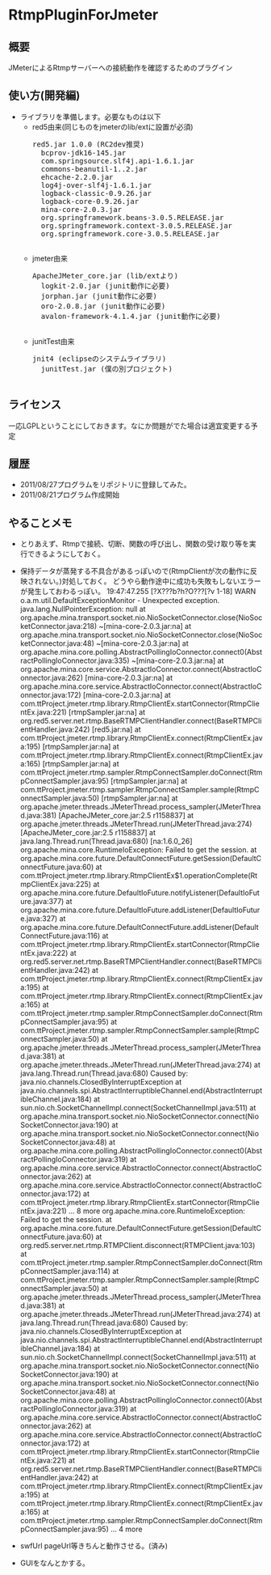 # RtmpPluginForJmeter

## 概要
JMeterによるRtmpサーバーへの接続動作を確認するためのプラグイン

## 使い方(開発編)

* ライブラリを準備します。必要なものは以下
   * red5由来(同じものをjmeterのlib/extに設置が必須)
	   <pre>red5.jar 1.0.0 (RC2dev推奨)
	   bcprov-jdk16-145.jar
	   com.springsource.slf4j.api-1.6.1.jar
	   commons-beanutil-1..2.jar
	   ehcache-2.2.0.jar
	   log4j-over-slf4j-1.6.1.jar
	   logback-classic-0.9.26.jar
	   logback-core-0.9.26.jar
	   mina-core-2.0.3.jar
	   org.springframework.beans-3.0.5.RELEASE.jar
	   org.springframework.context-3.0.5.RELEASE.jar
	   org.springframework.core-3.0.5.RELEASE.jar
	   </pre>
   * jmeter由来
	   <pre>ApacheJMeter_core.jar (lib/extより)
	   logkit-2.0.jar (junit動作に必要)
	   jorphan.jar (junit動作に必要)
	   oro-2.0.8.jar (junit動作に必要)
	   avalon-framework-4.1.4.jar (junit動作に必要)
	   </pre>
   * junitTest由来
	   <pre>jnit4 (eclipseのシステムライブラリ)
	   junitTest.jar (僕の別プロジェクト)
	   </pre>

## ライセンス
一応LGPLということにしておきます。なにか問題がでた場合は適宜変更する予定

## 履歴
* 2011/08/27プログラムをリポジトリに登録してみた。
* 2011/08/21プログラム作成開始

## やることメモ
* とりあえず、Rtmpで接続、切断、関数の呼び出し、関数の受け取り等を実行できるようにしておく。
* 保持データが蒸発する不具合があるっぽいので(RtmpClientが次の動作に反映されない。)対処しておく。
	どうやら動作途中に成功も失敗もしないエラーが発生しておわるっぽい。
	19:47:47.255 [?X???b?h?O???[?v 1-18] WARN  o.a.m.util.DefaultExceptionMonitor - Unexpected exception.
java.lang.NullPointerException: null
	at org.apache.mina.transport.socket.nio.NioSocketConnector.close(NioSocketConnector.java:218) ~[mina-core-2.0.3.jar:na]
	at org.apache.mina.transport.socket.nio.NioSocketConnector.close(NioSocketConnector.java:48) ~[mina-core-2.0.3.jar:na]
	at org.apache.mina.core.polling.AbstractPollingIoConnector.connect0(AbstractPollingIoConnector.java:335) ~[mina-core-2.0.3.jar:na]
	at org.apache.mina.core.service.AbstractIoConnector.connect(AbstractIoConnector.java:262) [mina-core-2.0.3.jar:na]
	at org.apache.mina.core.service.AbstractIoConnector.connect(AbstractIoConnector.java:172) [mina-core-2.0.3.jar:na]
	at com.ttProject.jmeter.rtmp.library.RtmpClientEx.startConnector(RtmpClientEx.java:221) [rtmpSampler.jar:na]
	at org.red5.server.net.rtmp.BaseRTMPClientHandler.connect(BaseRTMPClientHandler.java:242) [red5.jar:na]
	at com.ttProject.jmeter.rtmp.library.RtmpClientEx.connect(RtmpClientEx.java:195) [rtmpSampler.jar:na]
	at com.ttProject.jmeter.rtmp.library.RtmpClientEx.connect(RtmpClientEx.java:165) [rtmpSampler.jar:na]
	at com.ttProject.jmeter.rtmp.sampler.RtmpConnectSampler.doConnect(RtmpConnectSampler.java:95) [rtmpSampler.jar:na]
	at com.ttProject.jmeter.rtmp.sampler.RtmpConnectSampler.sample(RtmpConnectSampler.java:50) [rtmpSampler.jar:na]
	at org.apache.jmeter.threads.JMeterThread.process_sampler(JMeterThread.java:381) [ApacheJMeter_core.jar:2.5 r1158837]
	at org.apache.jmeter.threads.JMeterThread.run(JMeterThread.java:274) [ApacheJMeter_core.jar:2.5 r1158837]
	at java.lang.Thread.run(Thread.java:680) [na:1.6.0_26]
org.apache.mina.core.RuntimeIoException: Failed to get the session.
	at org.apache.mina.core.future.DefaultConnectFuture.getSession(DefaultConnectFuture.java:60)
	at com.ttProject.jmeter.rtmp.library.RtmpClientEx$1.operationComplete(RtmpClientEx.java:225)
	at org.apache.mina.core.future.DefaultIoFuture.notifyListener(DefaultIoFuture.java:377)
	at org.apache.mina.core.future.DefaultIoFuture.addListener(DefaultIoFuture.java:327)
	at org.apache.mina.core.future.DefaultConnectFuture.addListener(DefaultConnectFuture.java:116)
	at com.ttProject.jmeter.rtmp.library.RtmpClientEx.startConnector(RtmpClientEx.java:222)
	at org.red5.server.net.rtmp.BaseRTMPClientHandler.connect(BaseRTMPClientHandler.java:242)
	at com.ttProject.jmeter.rtmp.library.RtmpClientEx.connect(RtmpClientEx.java:195)
	at com.ttProject.jmeter.rtmp.library.RtmpClientEx.connect(RtmpClientEx.java:165)
	at com.ttProject.jmeter.rtmp.sampler.RtmpConnectSampler.doConnect(RtmpConnectSampler.java:95)
	at com.ttProject.jmeter.rtmp.sampler.RtmpConnectSampler.sample(RtmpConnectSampler.java:50)
	at org.apache.jmeter.threads.JMeterThread.process_sampler(JMeterThread.java:381)
	at org.apache.jmeter.threads.JMeterThread.run(JMeterThread.java:274)
	at java.lang.Thread.run(Thread.java:680)
Caused by: java.nio.channels.ClosedByInterruptException
	at java.nio.channels.spi.AbstractInterruptibleChannel.end(AbstractInterruptibleChannel.java:184)
	at sun.nio.ch.SocketChannelImpl.connect(SocketChannelImpl.java:511)
	at org.apache.mina.transport.socket.nio.NioSocketConnector.connect(NioSocketConnector.java:190)
	at org.apache.mina.transport.socket.nio.NioSocketConnector.connect(NioSocketConnector.java:48)
	at org.apache.mina.core.polling.AbstractPollingIoConnector.connect0(AbstractPollingIoConnector.java:319)
	at org.apache.mina.core.service.AbstractIoConnector.connect(AbstractIoConnector.java:262)
	at org.apache.mina.core.service.AbstractIoConnector.connect(AbstractIoConnector.java:172)
	at com.ttProject.jmeter.rtmp.library.RtmpClientEx.startConnector(RtmpClientEx.java:221)
	... 8 more
org.apache.mina.core.RuntimeIoException: Failed to get the session.
	at org.apache.mina.core.future.DefaultConnectFuture.getSession(DefaultConnectFuture.java:60)
	at org.red5.server.net.rtmp.RTMPClient.disconnect(RTMPClient.java:103)
	at com.ttProject.jmeter.rtmp.sampler.RtmpConnectSampler.doConnect(RtmpConnectSampler.java:114)
	at com.ttProject.jmeter.rtmp.sampler.RtmpConnectSampler.sample(RtmpConnectSampler.java:50)
	at org.apache.jmeter.threads.JMeterThread.process_sampler(JMeterThread.java:381)
	at org.apache.jmeter.threads.JMeterThread.run(JMeterThread.java:274)
	at java.lang.Thread.run(Thread.java:680)
Caused by: java.nio.channels.ClosedByInterruptException
	at java.nio.channels.spi.AbstractInterruptibleChannel.end(AbstractInterruptibleChannel.java:184)
	at sun.nio.ch.SocketChannelImpl.connect(SocketChannelImpl.java:511)
	at org.apache.mina.transport.socket.nio.NioSocketConnector.connect(NioSocketConnector.java:190)
	at org.apache.mina.transport.socket.nio.NioSocketConnector.connect(NioSocketConnector.java:48)
	at org.apache.mina.core.polling.AbstractPollingIoConnector.connect0(AbstractPollingIoConnector.java:319)
	at org.apache.mina.core.service.AbstractIoConnector.connect(AbstractIoConnector.java:262)
	at org.apache.mina.core.service.AbstractIoConnector.connect(AbstractIoConnector.java:172)
	at com.ttProject.jmeter.rtmp.library.RtmpClientEx.startConnector(RtmpClientEx.java:221)
	at org.red5.server.net.rtmp.BaseRTMPClientHandler.connect(BaseRTMPClientHandler.java:242)
	at com.ttProject.jmeter.rtmp.library.RtmpClientEx.connect(RtmpClientEx.java:195)
	at com.ttProject.jmeter.rtmp.library.RtmpClientEx.connect(RtmpClientEx.java:165)
	at com.ttProject.jmeter.rtmp.sampler.RtmpConnectSampler.doConnect(RtmpConnectSampler.java:95)
	... 4 more
	
* swfUrl pageUrl等きちんと動作させる。(済み)
* GUIをなんとかする。